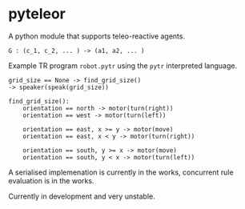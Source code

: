 # pyteleor

A python module that supports teleo-reactive agents.

``` G : (c_1, c_2, ... ) -> (a1, a2, ... ) ```

Example TR program `robot.pytr` using the ```pytr``` interpreted language.

```
grid_size == None -> find_grid_size()
-> speaker(speak(grid_size))

find_grid_size():
    orientation == north -> motor(turn(right))
    orientation == west -> motor(turn(left))

    orientation == east, x >= y -> motor(move)
    orientation == east, x < y -> motor(turn(right))
    
    orientation == south, y >= x -> motor(move)
    orientation == south, y < x -> motor(turn(left))
```

A serialised implemenation is currently in the works, concurrent rule evaluation is in the works.

Currently in development and very unstable.
